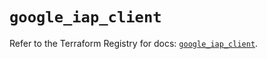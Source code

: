 # `google_iap_client`

Refer to the Terraform Registry for docs: [`google_iap_client`](https://registry.terraform.io/providers/hashicorp/google/6.34.0/docs/resources/iap_client).
